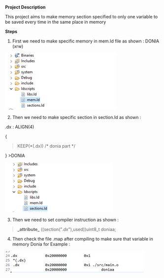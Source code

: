 **Project Description**

This project aims to make memory section specified to only one variable to be
saved every time in the same place in memory

**Steps**

1.  First we need to make specific memory in mem.Id file as shown : DONIA (xrw)

![](media/035bd04a0de8ffff5e5781c57fb4424b.png)

2.  Then we need to make specific section in section.Id as shown :

.dx : ALIGN(4)

{

>   KEEP(\*(.dx)) /\* donia part \*/

} \>DONIA

![C:\\Users\\DELL\\Pictures\\Screenshots\\Screenshot (453).png](media/9b0c3d09c6a4734a786b2ebed18d1867.png)

3.  Then we need to set compiler instruction as shown :

>   **\_attribute\_** ((section(".*dx*"),used))uint8_t doniaa;

4.  Then check the file .map after compiling to make sure that variable in
    memory Donia for Example :

![](media/1a1b7f118f8d0111f8dc807107d5b866.png)
